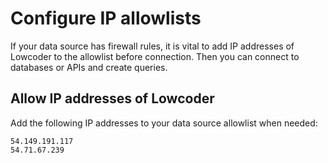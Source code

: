 # Configure IP allowlists

If your data source has firewall rules, it is vital to add IP addresses of Lowcoder to the allowlist before connection. Then you can connect to databases or APIs and create queries.

## Allow IP addresses of Lowcoder

Add the following IP addresses to your data source allowlist when needed:

```
54.149.191.117
54.71.67.239
```
